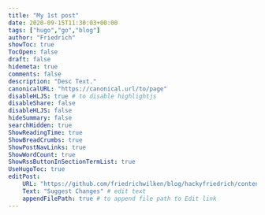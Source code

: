 ```yaml
---
title: "My 1st post"
date: 2020-09-15T11:30:03+00:00
tags: ["hugo","go","blog"]
author: "Friedrich"
showToc: true
TocOpen: false
draft: false
hidemeta: true
comments: false
description: "Desc Text."
canonicalURL: "https://canonical.url/to/page"
disableHLJS: true # to disable highlightjs
disableShare: false
disableHLJS: false
hideSummary: false
searchHidden: true
ShowReadingTime: true
ShowBreadCrumbs: true
ShowPostNavLinks: true
ShowWordCount: true
ShowRssButtonInSectionTermList: true
UseHugoToc: true
editPost:
    URL: "https://github.com/friedrichwilken/blog/hackyfriedrich/content"
    Text: "Suggest Changes" # edit text
    appendFilePath: true # to append file path to Edit link
---
```


